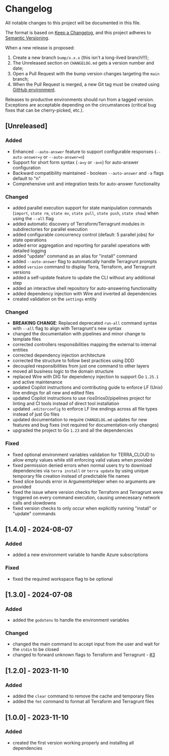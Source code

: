 # Changelog

All notable changes to this project will be documented in this file.

The format is based on [Keep a Changelog](https://keepachangelog.com/en/1.1.0/), and this project adheres to [Semantic Versioning](https://semver.org/spec/v2.0.0.html).

When a new release is proposed:

1. Create a new branch `bump/x.x.x` (this isn't a long-lived branch!!!);
2. The Unreleased section on `CHANGELOG.md` gets a version number and date;
3. Open a Pull Request with the bump version changes targeting the `main` branch;
4. When the Pull Request is merged, a new Git tag must be created using [GitHub environment](https://github.com/rios0rios0/terra/tags).

Releases to productive environments should run from a tagged version.
Exceptions are acceptable depending on the circumstances (critical bug fixes that can be cherry-picked, etc.).

## [Unreleased]

### Added
- Enhanced `--auto-answer` feature to support configurable responses (`--auto-answer=y` or `--auto-answer=n`)
- Support for short form syntax (`-a=y` or `-a=n`) for auto-answer configuration
- Backward compatibility maintained - boolean `--auto-answer` and `-a` flags default to "n"
- Comprehensive unit and integration tests for auto-answer functionality

### Changed

- added parallel execution support for state manipulation commands (`import`, `state rm`, `state mv`, `state pull`, `state push`, `state show`) when using the `--all` flag
- added automatic discovery of Terraform/Terragrunt modules in subdirectories for parallel execution
- added configurable concurrency control (default: 5 parallel jobs) for state operations
- added error aggregation and reporting for parallel operations with detailed logging
- added "update" command as an alias for "install" command
- added `--auto-answer` flag to automatically handle Terragrunt prompts
- added `version` command to display Terra, Terraform, and Terragrunt versions
- added a self-update feature to update the CLI without any additional step
- added an interactive shell repository for auto-answering functionality
- added dependency injection with Wire and inverted all dependencies
- created validation on the `settings` entity

### Changed

- **BREAKING CHANGE**: Replaced deprecated `run-all` command syntax with `--all` flag to align with Terragrunt's new syntax
- changed the documentation with pipelines and minor change to template files
- corrected controllers responsibilities mapping the external to internal entities
- corrected dependency injection architecture
- corrected the structure to follow best practices using DDD
- decoupled responsibilities from just one command to other layers
- moved all business logic to the domain structure
- replaced Wire with DIG for dependency injection to support Go `1.25.1` and active maintenance
- updated Copilot instructions and contributing guide to enforce LF (Unix) line endings for all new and edited files
- updated Copilot instructions to use rios0rios0/pipelines project for linting and CI tools instead of direct tool installation
- updated `.editorconfig` to enforce LF line endings across all file types instead of just Go files
- updated documentation to require `CHANGELOG.md` updates for new features and bug fixes (not required for documentation-only changes)
- upgraded the project to Go `1.23` and all the dependencies

### Fixed

- fixed optional environment variables validation for TERRA_CLOUD to allow empty values while still enforcing valid values when provided
- fixed permission denied errors when normal users try to download dependencies via `terra install` or `terra update` by using unique temporary file creation instead of predictable file names
- fixed slice bounds error in ArgumentsHelper when no arguments are provided
- fixed the issue where version checks for Terraform and Terragrunt were triggered on every command execution, causing unnecessary network calls and slowdowns
- fixed version checks to only occur when explicitly running "install" or "update" commands

## [1.4.0] - 2024-08-07

### Added

- added a new environment variable to handle Azure subscriptions

### Fixed

- fixed the required workspace flag to be optional

## [1.3.0] - 2024-07-08

### Added

- added the `godotenv` to handle the environment variables

### Changed

- changed the main command to accept input from the user and wait for the `stdin` to be closed
- changed to forward unknown flags to Terraform and Terragrunt - [#3](https://github.com/rios0rios0/terra/issues/3)

## [1.2.0] - 2023-11-10

### Added

- added the `clear` command to remove the cache and temporary files
- added the `fmt` command to format all Terraform and Terragrunt files

## [1.0.0] - 2023-11-10

### Added

- created the first version working properly and installing all dependencies
